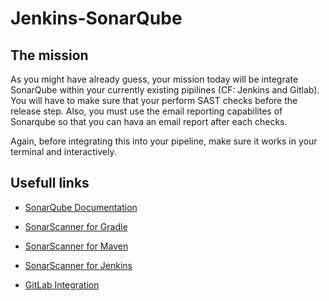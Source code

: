 # Jenkins-SonarQube

## The mission
As you might have already guess, your mission today will be integrate SonarQube within your currently existing pipilines (CF: Jenkins and Gitlab). You will have to make sure that your perform SAST checks before the release step. Also, you must use the email reporting capabilites of Sonarqube so that you can hava an email report after each checks.

Again, before integrating this into your pipeline, make sure it works in your terminal and interactively.

## Usefull links

- [SonarQube Documentation](https://docs.sonarqube.org/latest/)

- [SonarScanner for Gradle](https://docs.sonarqube.org/latest/analysis/scan/sonarscanner-for-gradle/)

- [SonarScanner for Maven](https://docs.sonarqube.org/latest/analysis/scan/sonarscanner-for-maven/)

- [SonarScanner for Jenkins](https://docs.sonarqube.org/latest/analysis/scan/sonarscanner-for-jenkins/)

- [GitLab Integration](https://docs.sonarqube.org/latest/analysis/gitlab-integration/)